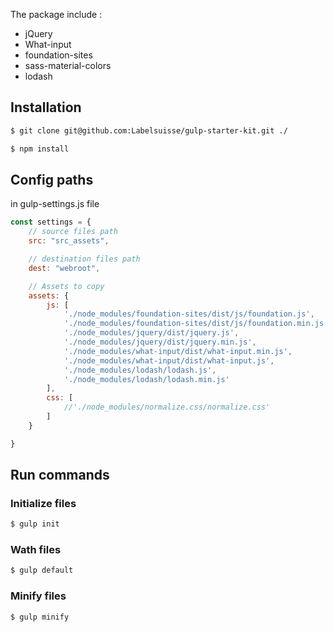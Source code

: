 
The package include : 
* jQuery
* What-input
* foundation-sites
* sass-material-colors
* lodash

## Installation

```sh
$ git clone git@github.com:Labelsuisse/gulp-starter-kit.git ./

$ npm install

```

## Config paths
in gulp-settings.js file

```javascript
const settings = {
    // source files path
    src: "src_assets", 

    // destination files path
    dest: "webroot",

    // Assets to copy
    assets: {
        js: [
            './node_modules/foundation-sites/dist/js/foundation.js',
            './node_modules/foundation-sites/dist/js/foundation.min.js',
            './node_modules/jquery/dist/jquery.js',
            './node_modules/jquery/dist/jquery.min.js',
            './node_modules/what-input/dist/what-input.min.js',
            './node_modules/what-input/dist/what-input.js',
            './node_modules/lodash/lodash.js',
            './node_modules/lodash/lodash.min.js'
        ],
        css: [
            //'./node_modules/normalize.css/normalize.css'
        ]
    }

}
```

## Run commands

### Initialize files

```sh
$ gulp init
```

### Wath files
```sh
$ gulp default
```


### Minify files
```sh
$ gulp minify
```